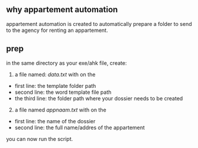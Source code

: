 ## why appartement automation
appartement automation is created to automatically prepare a folder to send to the agency for renting an appartement.

## prep
in the same directory as your exe/ahk file, create:
1. a file named: <i>data.txt</i> with on the 
- first line: the template folder path
- second line: the word template file path
- the third line: the folder path where your dossier needs to be created

2. a file named <i>appnaam.txt</i> with on the 
- first line: the name of the dossier
- second line: the full name/addres of the appartement

you can now run the script.
